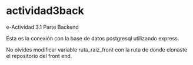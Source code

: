 # actividad3back
e-Actividad 3.1 Parte Backend

Esta es la conexión con la base de datos postgresql utilizando express.

No olvides modificar variable ruta_raiz_front con la ruta de donde clonaste el repositorio del front end.
